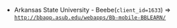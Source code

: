  - Arkansas State University - Beebe(`client_id=1633`) => [`http://bbapp.asub.edu/webapps/Bb-mobile-BBLEARN/`](http://bbapp.asub.edu/webapps/Bb-mobile-BBLEARN/)
